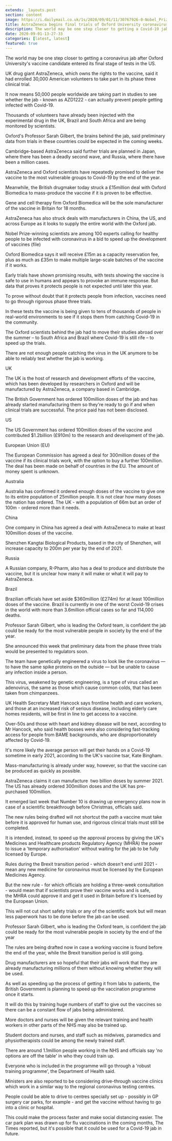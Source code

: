 ```yaml
---
extends: _layouts.post
section: content
image: https://i.dailymail.co.uk/1s/2020/09/01/11/30767926-0-Nobel_Prize_winning_scientists_are_among_100_experts_calling_for-a-4_1598954523956.jpg 
title: AstraZeneca begins final trials of Oxford University coronavirus vaccine enrolling 50,000 people 
description: The world may be one step closer to getting a Covid-19 jab after Oxfords candidate entered its final stage of tests in the US. Thousands have already been injected in the UK, Brazil and South Africa. 
date: 2020-09-01-13-27-33 
categories: [latest, latest] 
featured: true 
--- 
```

The world may be one step closer to getting a coronavirus jab after Oxford University's vaccine candidate entered its final stage of tests in the US.

UK drug giant AstraZeneca, which owns the rights to the vaccine, said it had enrolled 30,000 American volunteers to take part in its phase three clinical trial.

It now means 50,000 people worldwide are taking part in studies to see whether the jab - known as AZD1222 - can actually prevent people getting infected with Covid-19.

Thousands of volunteers have already been injected with the experimental drug in the UK, Brazil and South Africa and are being monitored by scientists.

Oxford's Professor Sarah Gilbert, the brains behind the jab, said preliminary data from trials in these countries could be expected in the coming weeks.

Cambridge-based AstraZeneca said further trials are planned in Japan, where there has been a deadly second wave, and Russia, where there have been a million cases.

AstraZeneca and Oxford scientists have repeatedly promised to deliver the vaccine to the most vulnerable groups to Covid-19 by the end of the year.

Meanwhile, the British drugmaker today struck a £15million deal with Oxford Biomedica to mass-produce the vaccine if it is proven to be effective.

Gene and cell therapy firm Oxford Biomedica will be the sole manufacturer of the vaccine in Britain for 18 months.

AstraZeneca has also struck deals with manufacturers in China, the US, and across Europe as it looks to supply the entire world with the Oxford jab.

Nobel Prize-winning scientists are among 100 experts calling for healthy people to be infected with coronavirus in a bid to speed up the development of vaccines (file) 

Oxford Biomedica says it will receive £15m as a capacity reservation fee, plus as much as £35m to make multiple large-scale batches of the vaccine if it works.  

Early trials have shown promising results, with tests showing the vaccine is safe to use in humans and appears to provoke an immune response. But data that proves it protects people is not expected until later this year. 

To prove without doubt that it protects people from infection, vaccines need to go through rigorous phase three trials.

In these tests the vaccine is being given to tens of thousands of people in real-world environments to see if it stops them from catching Covid-19 in the community. 

The Oxford scientists behind the jab had to move their studies abroad over the summer – to South Africa and Brazil where Covid-19 is still rife – to speed up the trials.

There are not enough people catching the virus in the UK anymore to be able to reliably test whether the jab is working.

UK

The UK is the host of research and development efforts of the vaccine, which has been developed by researchers in Oxford and will be manufactured by AstraZeneca, a company based in Cambridge.

The British Government has ordered 100million doses of the jab and has already started manufacturing them so they're ready to go if and when clinical trials are successful. The price paid has not been disclosed.

US

The US Government has ordered 100million doses of the vaccine and contributed $1.2billion (£910m) to the research and development of the jab.

European Union (EU)

The European Commission has agreed a deal for 300million doses of the vaccine if its clinical trials work, with the option to buy a further 100million. The deal has been made on behalf of countries in the EU. The amount of money spent is unknown. 

Australia

Australia has confirmed it ordered enough doses of the vaccine to give one to its entire population of 25million people. It is not clear how many doses the nation has ordered. The UK - with a population of 66m but an order of 100m - ordered more than it needs. 

China

One company in China has agreed a deal with AstraZeneca to make at least 100million doses of the vaccine.

Shenzhen Kangtai Biological Products, based in the city of Shenzhen, will increase capacity to 200m per year by the end of 2021.

Russia

A Russian company, R-Pharm, also has a deal to produce and distribute the vaccine, but it is unclear how many it will make or what it will pay to AstraZeneca.

Brazil

Brazilian officials have set aside $360million (£274m) for at least 100million doses of the vaccine. Brazil is currently in one of the worst Covid-19 crises in the world with more than 3.6million official cases so far and 114,000 deaths.

Professor Sarah Gilbert, who is leading the Oxford team, is confident the jab could be ready for the most vulnerable people in society by the end of the year. 

She announced this week that preliminary data from the phase three trials would be presented to regulators soon. 

The team have genetically engineered a virus to look like the coronavirus — to have the same spike proteins on the outside — but be unable to cause any infection inside a person.

This virus, weakened by genetic engineering, is a type of virus called an adenovirus, the same as those which cause common colds, that has been taken from chimpanzees.  

UK Health Secretary Matt Hancock says frontline health and care workers, and those at an increased risk of serious disease, including elderly care homes residents, will be first in line to get access to a vaccine. 

Over-50s and those with heart and kidney disease will be next, according to Mr Hancock, who said health bosses were also considering fast-tracking access for people from BAME backgrounds, who are disproportionately affected by Covid-19. 

It's more likely the average person will get their hands on a Covid-19 sometime in early 2021, according to the UK's vaccine tsar, Kate Bingham.

Mass-manufacturing is already under way, however, so that the vaccine can be produced as quickly as possible. 

AstraZeneca claims it can manufacture  two billion doses by summer 2021. The US has already ordered 300million doses and the UK has pre-purchased 100million. 

It emerged last week that Number 10 is drawing up emergency plans now in case of a scientific breakthrough before Christmas, officials said.   

The new rules being drafted will not shortcut the path a vaccine must take before it is approved for human use, and rigorous clinical trials must still be completed.

It is intended, instead, to speed up the approval process by giving the UK's Medicines and Healthcare products Regulatory Agency (MHRA) the power to issue a 'temporary authorisation' without waiting for the jab to be fully licensed by Europe.

Rules during the Brexit transition period - which doesn't end until 2021 - mean any new medicine for coronavirus must be licensed by the European Medicines Agency.

But the new rule - for which officials are holding a three-week consultation - would mean that if scientists prove their vaccine works and is safe, the MHRA could approve it and get it used in Britain before it's licensed by the European Union.

This will not cut short safety trials or any of the scientific work but will mean less paperwork has to be done before the jab can be used.

Professor Sarah Gilbert, who is leading the Oxford team, is confident the jab could be ready for the most vulnerable people in society by the end of the year 

The rules are being drafted now in case a working vaccine is found before the end of the year, while the Brexit transition period is still going.

Drug manufacturers are so hopeful that their jabs will work that they are already manufacturing millions of them without knowing whether they will be used. 

As well as speeding up the process of getting it from labs to patients, the British Government is planning to speed up the vaccination programme once it starts.

It will do this by training huge numbers of staff to give out the vaccines so there can be a constant flow of jabs being administered.

More doctors and nurses will be given the relevant training and health workers in other parts of the NHS may also be trained up.

Student doctors and nurses, and staff such as midwives, paramedics and physiotherapists could be among the newly trained staff. 

There are around 1.1million people working in the NHS and officials say 'no options are off the table' in who they could train up.

Everyone who is included in the programme will go through a 'robust training programme', the Department of Health said. 

Ministers are also reported to be considering drive-through vaccine clinics which work in a similar way to the regional coronavirus testing centres.

People could be able to drive to centres specially set up - possibly in GP surgery car parks, for example - and get the vaccine without having to go into a clinic or hospital.

This could make the process faster and make social distancing easier. The car park plan was drawn up for flu vaccinations in the coming months, The Times reported, but it's possible that it could be used for a Covid-19 jab in future.

